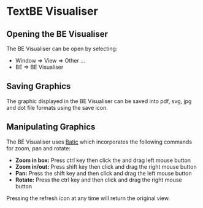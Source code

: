 # TextBE Visualiser #

## Opening the BE Visualiser ##

The BE Visualiser can be open by selecting:

  * Window => View => Other ...
  * BE => BE Visualiser

## Saving Graphics ##

The graphic displayed in the BE Visualiser can be saved into pdf, svg, jpg and dot file formats using the save icon.

## Manipulating Graphics ##

The BE Visualiser uses [Batic](http://xmlgraphics.apache.org/batik/) which incorporates the following commands for zoom, pan and rotate:

  * **Zoom in box:** Press ctrl key then click the and drag left mouse button
  * **Zoom in/out:** Press shift key then click and drag the right mouse button
  * **Pan:** Press the shift key and then click and drag the left mouse button
  * **Rotate:** Press the ctrl key and then click and drag the right mouse button

Pressing the refresh icon at any time will return the original view.
